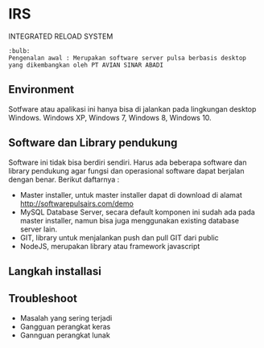 # IRS
INTEGRATED RELOAD SYSTEM  

~~~
:bulb:
Pengenalan awal : Merupakan software server pulsa berbasis desktop yang dikembangkan oleh PT AVIAN SINAR ABADI
~~~

## Environment
Sotfware atau apalikasi ini hanya bisa di jalankan pada lingkungan desktop Windows. Windows XP, Windows 7, Windows 8, Windows 10.   

## Software dan Library pendukung
Software ini tidak bisa berdiri sendiri. Harus ada beberapa software dan library pendukung agar fungsi dan operasional software dapat berjalan dengan benar.
Berikut daftarnya :
* Master installer, untuk master installer dapat di download di alamat http://softwarepulsairs.com/demo 
* MySQL Database Server, secara default komponen ini sudah ada pada master installer, namun bisa juga menggunakan existing database server lain.
* GIT, library untuk menjalankan push dan pull GIT dari public
* NodeJS, merupakan library atau framework javascript

## Langkah installasi 

## Troubleshoot
* Masalah yang sering terjadi
* Gangguan perangkat keras
* Gannguan perangkat lunak



